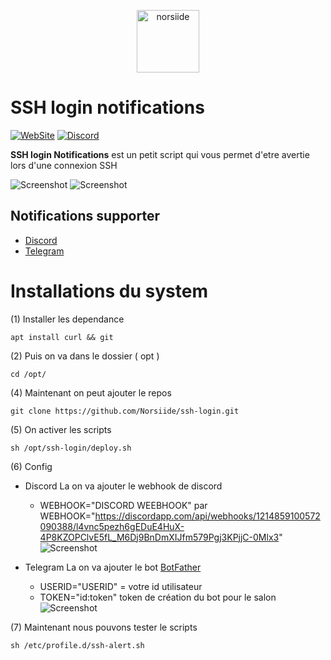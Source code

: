<p align="center"><img src="https://norsiide.be/images/logo/logo.png" width="100" alt="norsiide"></p>

# SSH login notifications

[![WebSite](https://img.shields.io/website?down_message=Offline&label=WebSite&up_message=Online&url=https%3A%2F%2Fnorsiide.be)](https://norsiide.be)
[![Discord](https://img.shields.io/discord/1126981605785866341?color=5865f2&label=Discord&logo=discord&logoColor=fff&style=flat-square)](https://discord.gg/EV3fAhFZJT)

**SSH login Notifications** est un petit script qui vous permet d'etre avertie lors d'une connexion SSH

![Screenshot](https://norsiide.be/images/github/ssh-login/screen-discord.png)
![Screenshot](https://norsiide.be/images/github/ssh-login/screen-telegram.png)

## Notifications supporter 
* [Discord](https://norsiide.be)
* [Telegram](https://norsiide.be)

# Installations du system

(1) Installer les dependance

```
apt install curl && git
```
(2) Puis on va dans le dossier ( opt )
 
```
cd /opt/
```
(4) Maintenant on peut ajouter le repos
 
```
git clone https://github.com/Norsiide/ssh-login.git
```

(5) On activer les scripts
 
```
sh /opt/ssh-login/deploy.sh
```
(6) Config
* Discord
La on va ajouter le webhook de discord
    - WEBHOOK="DISCORD WEEBHOOK" par WEBHOOK="https://discordapp.com/api/webhooks/1214859100572090388/l4vnc5pezh6gEDuE4HuX-4P8KZOPClvE5fL_M6Dj9BnDmXIJfm579Pgj3KPjjC-0Mlx3"
![Screenshot](https://github.com/Norsiide/ssh-login/blob/main/img/webhook.png)

* Telegram
La on va ajouter le bot [BotFather](https://telegram.me/BotFather)
    - USERID="USERID" = votre id utilisateur
    - TOKEN="id:token" token de création du bot pour le salon
    ![Screenshot](https://github.com/Norsiide/ssh-login/blob/main/img/telegram.png)


(7) Maintenant nous pouvons tester le scripts
 
```
sh /etc/profile.d/ssh-alert.sh
```
